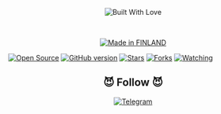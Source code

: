 <p align=center>
  <img title="Built With Love" src="https://forthebadge.com/images/badges/built-with-love.svg"></p>
  
  <br>
  
  <p align=center>
  <a href="https://t.me/nordbearbotdev"><img title="Made in FINLAND" src="https://img.shields.io/badge/MADE%20IN-FINLAND-SCRIPT?colorA=%23ff8100&colorB=%23017e40&colorC=%23ff0000&style=for-the-badge"></a>

  <a href="https://t.me/nordbearbotdev"><img title="Open Source" src="https://img.shields.io/badge/Open%20Source-%E2%99%A5-red" ></a>
  <a href="https://t.me/nordbearbotdev"><img title="GitHub version" src="https://d25lcipzij17d.cloudfront.net/badge.svg?id=gh&type=6&v=1.0&x2=0" ></a>
  <a href="https://t.me/nordbearbotdev"><img title="Stars" src="https://img.shields.io/github/stars/nordbearbotdev/Death from Above?style=social" ></a>
  <a href="https://github.com/nordbearbotdev/network/members"><img title="Forks" src="https://img.shields.io/github/forks/nordbearbotdev/Death from Above?color=red&style=flat-square"></a>
  <a href="https://github.com/nordbearbotdev"><img title="Watching" src="https://img.shields.io/github/watchers/nordbearbotdev/Death from Above?label=Watchers&color=blue&style=flat-square"></a>
  
  

 


### <h2 align="center">😈 Follow 😈 </h2>
<p align="center">
<a href="https://t.me/nordbearbot"><img title="Telegram" src="https://img.shields.io/badge/Telegram-blue?style=for-the-badge&logo=Telegram"></a>
</p>

